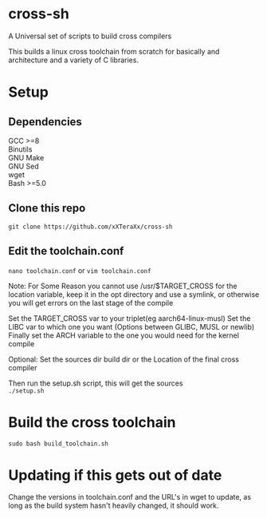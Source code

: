 # cross-sh
A Universal set of scripts to build cross compilers

This builds a linux cross toolchain from scratch for basically and architecture and a variety of C libraries.


# Setup 

## Dependencies
GCC >=8  
Binutils  
GNU Make  
GNU Sed  
wget  
Bash >=5.0  

## Clone this repo
`git clone https://github.com/xXTeraXx/cross-sh`


## Edit the toolchain.conf 

`nano toolchain.conf` or `vim toolchain.conf`


Note: For Some Reason you cannot use /usr/$TARGET_CROSS for the location variable, keep it in the opt directory and use a symlink, or otherwise you will get errors on the last stage of the compile

Set the TARGET_CROSS var to your triplet(eg aarch64-linux-musl)
Set the LIBC var to which one you want (Options between GLIBC, MUSL or newlib)
Finally set the ARCH variable to the one you would need for the kernel compile

Optional: Set the sources dir build dir or the Location of the final cross compiler

Then run the setup.sh script, this will get the sources  
`./setup.sh`

# Build the cross toolchain

`sudo bash build_toolchain.sh`  

# Updating if this gets out of date

Change the versions in toolchain.conf and the URL's in wget to update, as long as the build system hasn't heavily changed, it should work.


